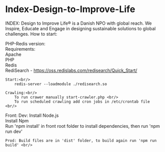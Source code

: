 # Index-Design-to-Improve-Life
INDEX: Design to Improve Life® is a Danish NPO with global reach. We Inspire, Educate and Engage in designing sustainable solutions to global challenges.
How to start:<br/>

PHP-Redis version:<br/>
	Requirements:<br/>
		Apache<br/>
		PHP<br/>
		Redis<br/>
		RediSearch - https://oss.redislabs.com/redisearch/Quick_Start/ <br/>
		
	Start:<br/>
		redis-server --loadmodule ./redisearch.so
		
	Crawling:<br/>
		To run crawer manually start-crawler.php <br/>
		To run scheduled crawling add cron jobs in /etc/crontab file  <br/>
		
Front:
	Dev:
		Install Node.js <br/>
		Install Npm <br/>
		Run 'npm install' in front root folder to install dependencies, then run 'npm run dev' <br/>
		
	Prod: Build files are in 'dist' folder, to build again run 'npm run build' <br/>
	
